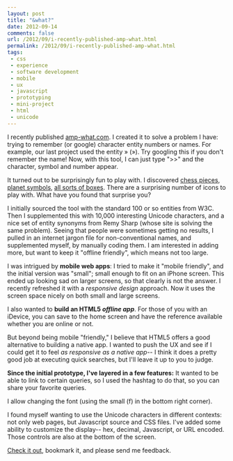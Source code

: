 ```yaml
---
layout: post
title: "&what?"
date: 2012-09-14
comments: false
url: /2012/09/i-recently-published-amp-what.html
permalink: /2012/09/i-recently-published-amp-what.html
tags:
 - css
 - experience
 - software development
 - mobile
 - ux
 - javascript
 - prototyping
 - mini-project
 - html
 - unicode
---
```


  
I recently published [amp-what.com](https://www.amp-what.com/). I created it to solve a problem I have:  trying to remember (or google) character entity numbers or names. For example, our last project used the entity » (»). Try googling this if you don't remember the name! Now, with this tool, I can just type ">>" and the character, symbol and number appear.  
  
It turned out to be surprisingly fun to play with. I discovered [chess pieces](http://amp-what.com/#q=chess), [planet symbols](http://amp-what.com/#q=planet), [all sorts of boxes](https://www.amp-what.com/unicode/search/box). There are a surprising number of icons to play with. What have you found that surprise you?  
  
I initially sourced the tool with the standard 100 or so entities from W3C. Then I supplemented this with 10,000 interesting Unicode characters, and a nice set of entity synonyms from Remy Sharp (whose site is solving the same problem). Seeing that people were sometimes getting no results, I pulled in an internet jargon file for non-conventional names, and supplemented myself, by manually coding them. I am interested in adding more, but want to keep it "offline friendly", which means not too large.  
  
I was intrigued by **mobile web apps**: I tried to make it "mobile friendly", and the initial version was "small"; small enough to fit on an iPhone screen. This ended up looking sad on larger screens, so that clearly is not the answer. I recently refreshed it with a _responsive design_ approach. Now it uses the screen space nicely on both small and large screens.  
  
I also wanted to **build an HTML5 _offline app_**. For those of you with an iDevice, you can save to the home screen and have the reference available whether you are online or not.  
  
But beyond being mobile "friendly," I believe that HTML5 offers a good alternative to building a native app. I wanted to push the UX and see if I could get it to feel _as responsive as a native app_-- I think it does a pretty good job at executing quick searches, but I'll leave it up to you to judge.  
  
**Since the initial prototype, I've layered in a few features:**  It wanted to be able to link to certain queries, so I used the hashtag to do that, so you can share your favorite queries.  
  
I allow changing the font (using the small (f) in the bottom right corner).  
  
I found myself wanting to use the Unicode characters in different contexts: not only web pages, but Javascript source and CSS files. I've added some ability to customize the display-- hex, decimal, Javascript, or URL encoded. Those controls are also at the bottom of the screen.  
  
[Check it out](https://www.amp-what.com/), bookmark it, and please send me feedback.  
